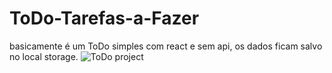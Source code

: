 # ToDo-Tarefas-a-Fazer
basicamente é um ToDo simples com react e sem api, os dados ficam salvo no local storage.
![ToDo project](https://user-images.githubusercontent.com/92267368/193724178-62e2fbec-bf87-4ffe-8e4b-428a3bfb5af4.png)
